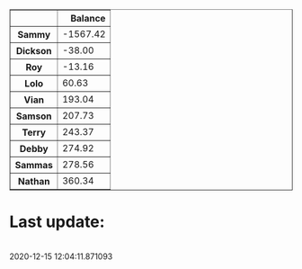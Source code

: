 <table border="1" class="dataframe">
  <thead>
    <tr style="text-align: right;">
      <th></th>
      <th>Balance</th>
    </tr>
  </thead>
  <tbody>
    <tr>
      <th>Sammy</th>
      <td>-1567.42</td>
    </tr>
    <tr>
      <th>Dickson</th>
      <td>-38.00</td>
    </tr>
    <tr>
      <th>Roy</th>
      <td>-13.16</td>
    </tr>
    <tr>
      <th>Lolo</th>
      <td>60.63</td>
    </tr>
    <tr>
      <th>Vian</th>
      <td>193.04</td>
    </tr>
    <tr>
      <th>Samson</th>
      <td>207.73</td>
    </tr>
    <tr>
      <th>Terry</th>
      <td>243.37</td>
    </tr>
    <tr>
      <th>Debby</th>
      <td>274.92</td>
    </tr>
    <tr>
      <th>Sammas</th>
      <td>278.56</td>
    </tr>
    <tr>
      <th>Nathan</th>
      <td>360.34</td>
    </tr>
  </tbody>
</table><H1>Last update:</h1><br>2020-12-15 12:04:11.871093